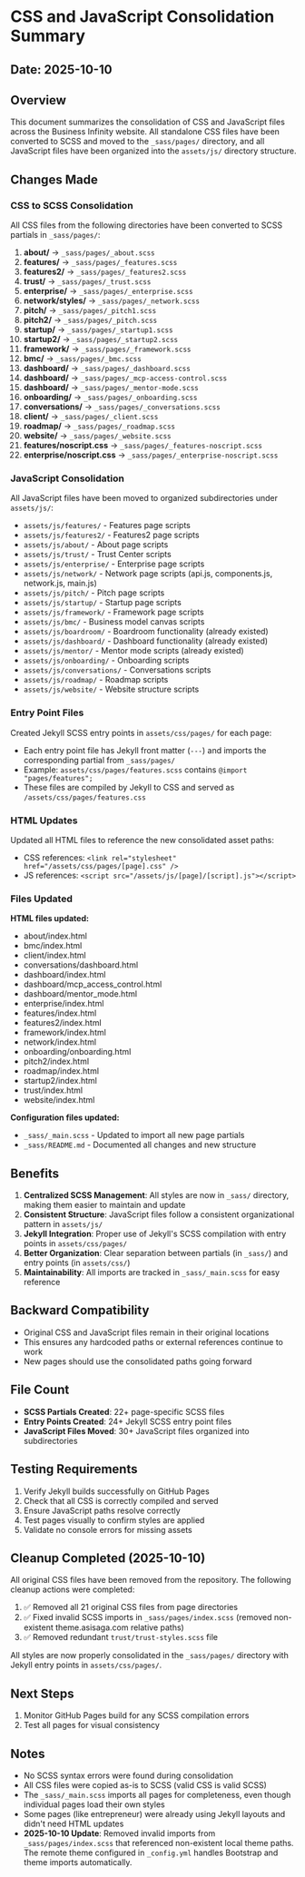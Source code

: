 # CSS and JavaScript Consolidation Summary

## Date: 2025-10-10

## Overview 

This document summarizes the consolidation of CSS and JavaScript files across the Business Infinity website. All standalone CSS files have been converted to SCSS and moved to the `_sass/pages/` directory, and all JavaScript files have been organized into the `assets/js/` directory structure.

## Changes Made

### CSS to SCSS Consolidation

All CSS files from the following directories have been converted to SCSS partials in `_sass/pages/`:

1. **about/** → `_sass/pages/_about.scss`
2. **features/** → `_sass/pages/_features.scss`
3. **features2/** → `_sass/pages/_features2.scss`
4. **trust/** → `_sass/pages/_trust.scss`
5. **enterprise/** → `_sass/pages/_enterprise.scss`
6. **network/styles/** → `_sass/pages/_network.scss`
7. **pitch/** → `_sass/pages/_pitch1.scss`
8. **pitch2/** → `_sass/pages/_pitch.scss`
9. **startup/** → `_sass/pages/_startup1.scss`
10. **startup2/** → `_sass/pages/_startup2.scss`
11. **framework/** → `_sass/pages/_framework.scss`
12. **bmc/** → `_sass/pages/_bmc.scss`
13. **dashboard/** → `_sass/pages/_dashboard.scss`
14. **dashboard/** → `_sass/pages/_mcp-access-control.scss`
15. **dashboard/** → `_sass/pages/_mentor-mode.scss`
16. **onboarding/** → `_sass/pages/_onboarding.scss`
17. **conversations/** → `_sass/pages/_conversations.scss`
18. **client/** → `_sass/pages/_client.scss`
19. **roadmap/** → `_sass/pages/_roadmap.scss`
20. **website/** → `_sass/pages/_website.scss`
21. **features/noscript.css** → `_sass/pages/_features-noscript.scss`
22. **enterprise/noscript.css** → `_sass/pages/_enterprise-noscript.scss`

### JavaScript Consolidation

All JavaScript files have been moved to organized subdirectories under `assets/js/`:

- `assets/js/features/` - Features page scripts
- `assets/js/features2/` - Features2 page scripts
- `assets/js/about/` - About page scripts
- `assets/js/trust/` - Trust Center scripts
- `assets/js/enterprise/` - Enterprise page scripts
- `assets/js/network/` - Network page scripts (api.js, components.js, network.js, main.js)
- `assets/js/pitch/` - Pitch page scripts
- `assets/js/startup/` - Startup page scripts
- `assets/js/framework/` - Framework page scripts
- `assets/js/bmc/` - Business model canvas scripts
- `assets/js/boardroom/` - Boardroom functionality (already existed)
- `assets/js/dashboard/` - Dashboard functionality (already existed)
- `assets/js/mentor/` - Mentor mode scripts (already existed)
- `assets/js/onboarding/` - Onboarding scripts
- `assets/js/conversations/` - Conversations scripts
- `assets/js/roadmap/` - Roadmap scripts
- `assets/js/website/` - Website structure scripts

### Entry Point Files

Created Jekyll SCSS entry points in `assets/css/pages/` for each page:

- Each entry point file has Jekyll front matter (`---`) and imports the corresponding partial from `_sass/pages/`
- Example: `assets/css/pages/features.scss` contains `@import "pages/features";`
- These files are compiled by Jekyll to CSS and served as `/assets/css/pages/features.css`

### HTML Updates

Updated all HTML files to reference the new consolidated asset paths:

- CSS references: `<link rel="stylesheet" href="/assets/css/pages/[page].css" />`
- JS references: `<script src="/assets/js/[page]/[script].js"></script>`

### Files Updated

**HTML files updated:**
- about/index.html
- bmc/index.html
- client/index.html
- conversations/dashboard.html
- dashboard/index.html
- dashboard/mcp_access_control.html
- dashboard/mentor_mode.html
- enterprise/index.html
- features/index.html
- features2/index.html
- framework/index.html
- network/index.html
- onboarding/onboarding.html
- pitch2/index.html
- roadmap/index.html
- startup2/index.html
- trust/index.html
- website/index.html

**Configuration files updated:**
- `_sass/_main.scss` - Updated to import all new page partials
- `_sass/README.md` - Documented all changes and new structure

## Benefits

1. **Centralized SCSS Management**: All styles are now in `_sass/` directory, making them easier to maintain and update
2. **Consistent Structure**: JavaScript files follow a consistent organizational pattern in `assets/js/`
3. **Jekyll Integration**: Proper use of Jekyll's SCSS compilation with entry points in `assets/css/pages/`
4. **Better Organization**: Clear separation between partials (in `_sass/`) and entry points (in `assets/css/`)
5. **Maintainability**: All imports are tracked in `_sass/_main.scss` for easy reference

## Backward Compatibility

- Original CSS and JavaScript files remain in their original locations
- This ensures any hardcoded paths or external references continue to work
- New pages should use the consolidated paths going forward

## File Count

- **SCSS Partials Created**: 22+ page-specific SCSS files
- **Entry Points Created**: 24+ Jekyll SCSS entry point files
- **JavaScript Files Moved**: 30+ JavaScript files organized into subdirectories

## Testing Requirements

1. Verify Jekyll builds successfully on GitHub Pages
2. Check that all CSS is correctly compiled and served
3. Ensure JavaScript paths resolve correctly
4. Test pages visually to confirm styles are applied
5. Validate no console errors for missing assets

## Cleanup Completed (2025-10-10)

All original CSS files have been removed from the repository. The following cleanup actions were completed:

1. ✅ Removed all 21 original CSS files from page directories
2. ✅ Fixed invalid SCSS imports in `_sass/pages/index.scss` (removed non-existent theme.asisaga.com relative paths)
3. ✅ Removed redundant `trust/trust-styles.scss` file

All styles are now properly consolidated in the `_sass/pages/` directory with Jekyll entry points in `assets/css/pages/`.

## Next Steps

1. Monitor GitHub Pages build for any SCSS compilation errors
2. Test all pages for visual consistency

## Notes

- No SCSS syntax errors were found during consolidation
- All CSS files were copied as-is to SCSS (valid CSS is valid SCSS)
- The `_sass/_main.scss` imports all pages for completeness, even though individual pages load their own styles
- Some pages (like entrepreneur) were already using Jekyll layouts and didn't need HTML updates
- **2025-10-10 Update**: Removed invalid imports from `_sass/pages/index.scss` that referenced non-existent local theme paths. The remote theme configured in `_config.yml` handles Bootstrap and theme imports automatically.
